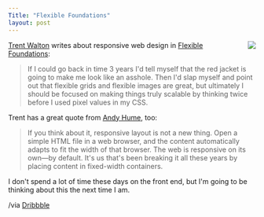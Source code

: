 ```yaml
---
Title: "Flexible Foundations"
layout: post
---
```


<img src="https://static.monkinetic.com/files//ff-20130110-065206.png" style="float:right; margin: 0 0 5px 10px; border: none" />

[Trent Walton](http://trentwalton.com/) writes about responsive web design in [Flexible Foundations](http://trentwalton.com/2013/01/07/flexible-foundations/):

> If I could go back in time 3 years I'd tell myself that the red jacket is going to make me look like an asshole. Then I'd slap myself and point out that flexible grids and flexible images are great, but ultimately I should be focused on making things truly scalable by thinking twice before I used pixel values in my CSS.

Trent has a great quote from [Andy Hume](http://blog.andyhume.net/responsive-by-default/), too:

>If you think about it, responsive layout is not a new thing. Open a simple HTML file in a web browser, and the content automatically adapts to fit the width of that browser. The web is responsive on its own—by default. It's us that's been breaking it all these years by placing content in fixed-width containers.

I don't spend a lot of time these days on the front end, but I'm going to be thinking about this the next time I am.

/via [Dribbble](http://dribbble.com/shots/883916-FOU?list=following)